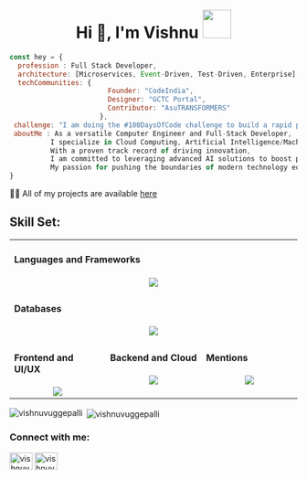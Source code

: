 <h1 align="center">Hi 👋, I'm Vishnu <img src="https://64.media.tumblr.com/4b3b0287ca43ce1021340cd692f65f9f/tumblr_mj7iufgKNi1qghl49o1_500.gifv" width="50"></h1>


```javascript
const hey = {
  profession : Full Stack Developer,
  architecture: [Microservices, Event-Driven, Test-Driven, Enterprise],
  techCommunities: {
                        Founder: "CodeIndia",
                        Designer: "GCTC Portal",
                        Contributor: "AsuTRANSFORMERS"
                      },
 challenge: "I am doing the #100DaysOfCode challenge to build a rapid prototype."
 aboutMe : As a versatile Computer Engineer and Full-Stack Developer,
          I specialize in Cloud Computing, Artificial Intelligence/Machine Learning, and high-quality streaming technologies.
          With a proven track record of driving innovation,
          I am committed to leveraging advanced AI solutions to boost productivity and foster creative problem-solving in technology.
          My passion for pushing the boundaries of modern technology equips me to deliver exceptional results in complex and dynamic environments.
}
```

👨‍💻 All of my projects are available [here](https://vishnuvuggepalli.github.io/) 

## Skill Set:
<table>
  <tr>
  <td colspan="3" valign="top" width="25%">
    <h4>Languages and Frameworks</h4>
    <a href="https://github.com/VishnuVuggepalli">
    <div align="center">
           <img src="https://skillicons.dev/icons?i=c,java,python,spring,go,cpp,js,dotnet&perline=8" /> 
    </div>
    </a>
  </td>
  </tr>
  <tr>
  <td colspan="3" valign="top" width="25%">
    <h4>Databases</h4>
    <a href="https://github.com/VishnuVuggepalli">
    <div align="center">
           <img src="https://skillicons.dev/icons?i=mongodb,mysql,postgres,cassandra,dynamodb,elasticsearch,redis&perline=8" /> 
    </div>
    </a>
  </td>
  </tr>
  <tr><td valign="top" width="25%">
    <h4>Frontend and UI/UX</h4>
    <a href="https://github.com/VishnuVuggepalli">
    <div align="center">  
           <img src="https://skillicons.dev/icons?i=react,flutter,figma,html,css,bootstrap,tailwind,js&perline=4" /> 
    </div>
    </a>
  </td><td valign="top" width="25%">     
    <h4>Backend and Cloud</h4>
    <a href="https://github.com/VishnuVuggepalli">
    <div align="center">
           <img src="https://skillicons.dev/icons?i=nodejs,vite,maven,gradle,flask,kafka,postman,jquery,graphql,hibernate,aws,azure&perline=4" /> 
    </div>
    </a>
  </td><td valign="top" width="25%">
    <h4>Mentions</h4>
    <a href="https://github.com/VishnuVuggepalli">
    <div align="center">
           <img src="https://skillicons.dev/icons?i=androidstudio,git,gitlab,bitbucket,pytorch,terraform,docker,jenkins,kubernetes,grafana,prometheus,gherkin,vscode,pycharm,vim,cmake&perline=4" /> 
    </div>
    </a>
    </td>
</tr></table>

<p><img align="left" src="https://github-readme-stats.vercel.app/api/top-langs?username=vishnuvuggepalli&show_icons=true&locale=en&layout=compact" alt="vishnuvuggepalli" /></p>

<p>&nbsp;<img align="center" src="https://github-readme-stats.vercel.app/api?username=vishnuvuggepalli&show_icons=true&locale=en" alt="vishnuvuggepalli" /></p>

<h3 align="left">Connect with me:</h3>
<p align="left">
<a href="https://linkedin.com/in/vishnuv-642" target="blank"><img align="center" src="https://raw.githubusercontent.com/rahuldkjain/github-profile-readme-generator/master/src/images/icons/Social/linked-in-alt.svg" alt="vishnuv-642" height="30" width="40" /></a>
<a href="https://www.leetcode.com/u/vishnuvuggepalli6/" target="blank"><img align="center" src="https://raw.githubusercontent.com/rahuldkjain/github-profile-readme-generator/master/src/images/icons/Social/leet-code.svg" alt="vishnuvuggepalli" height="30" width="40" /></a>
</p>


